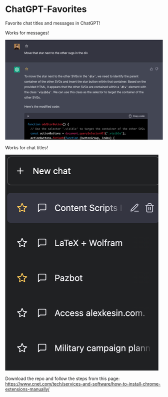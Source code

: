 # ChatGPT-Favorites

Favorite chat titles and messages in ChatGPT!

Works for messages!

![Works for messages!](https://github.com/quadrin/ChatGPT-Favorites/blob/main/image1.png?raw=true)

Works for chat titles!

![Works for chat titles!](https://github.com/quadrin/ChatGPT-Favorites/blob/main/image2.png?raw=true)

Download the repo and follow the steps from this page: https://www.cnet.com/tech/services-and-software/how-to-install-chrome-extensions-manually/

